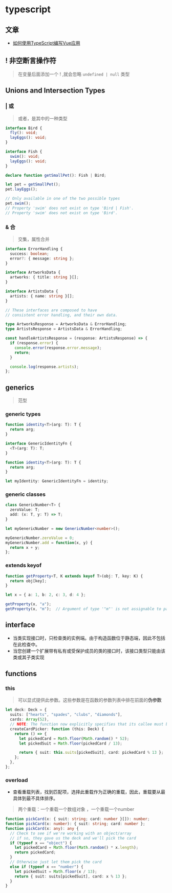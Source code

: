 # typescript



## 文章

* [如何使用TypeScript编写Vue应用](https://juejin.im/post/5e44cfd16fb9a07c92052403)



## ! 非空断言操作符

> 在变量后面添加一个 ! ,就会忽略  `undefined | null` 类型



## Unions and Intersection Types

### |  或

> 或者，是其中的一种类型

```ts
interface Bird {
  fly(): void;
  layEggs(): void;
}

interface Fish {
  swim(): void;
  layEggs(): void;
}

declare function getSmallPet(): Fish | Bird;

let pet = getSmallPet();
pet.layEggs();

// Only available in one of the two possible types
pet.swim();
// Property 'swim' does not exist on type 'Bird | Fish'.
// Property 'swim' does not exist on type 'Bird'.

```

### & 合

> 交集，属性合并

```ts
interface ErrorHandling {
  success: boolean;
  error?: { message: string };
}

interface ArtworksData {
  artworks: { title: string }[];
}

interface ArtistsData {
  artists: { name: string }[];
}

// These interfaces are composed to have
// consistent error handling, and their own data.

type ArtworksResponse = ArtworksData & ErrorHandling;
type ArtistsResponse = ArtistsData & ErrorHandling;

const handleArtistsResponse = (response: ArtistsResponse) => {
  if (response.error) {
    console.error(response.error.message);
    return;
  }

  console.log(response.artists);
};
```



## generics

> <T>  范型

### generic types

```ts
function identity<T>(arg: T): T {
  return arg;
}
```

```ts
interface GenericIdentityFn {
  <T>(arg: T): T;
}

function identity<T>(arg: T): T {
  return arg;
}

let myIdentity: GenericIdentityFn = identity;
```



### generic classes

```ts
class GenericNumber<T> {
  zeroValue: T;
  add: (x: T, y: T) => T;
}

let myGenericNumber = new GenericNumber<number>();

myGenericNumber.zeroValue = 0;
myGenericNumber.add = function(x, y) {
  return x + y;
};
```

### extends keyof

```ts
function getProperty<T, K extends keyof T>(obj: T, key: K) {
  return obj[key];
}

let x = { a: 1, b: 2, c: 3, d: 4 };

getProperty(x, "a");
getProperty(x, "m");  // Argument of type '"m"' is not assignable to parameter of type '"a" | "b" | "c" | "d"'.
```



## interface

* 当类实现接口时，只检查类的实例端。由于构造函数位于静态端，因此不包括在此检查中。
* 当您创建一个扩展带有私有或受保护成员的类的接口时，该接口类型只能由该类或其子类实现



## functions

### this

> 可以显式提供此参数。这些参数是在函数的参数列表中排在前面的**伪参数**

```typescript
let deck: Deck = {
  suits: ["hearts", "spades", "clubs", "diamonds"],
  cards: Array(52),
  // NOTE: The function now explicitly specifies that its callee must be of type Deck
  createCardPicker: function (this: Deck) {
    return () => {
      let pickedCard = Math.floor(Math.random() * 52);
      let pickedSuit = Math.floor(pickedCard / 13);

      return { suit: this.suits[pickedSuit], card: pickedCard % 13 };
    };
  },
};
```

### overload

* 查看重载列表，找到匹配项，选择此重载作为正确的重载，因此，重载要从最具体到最不具体排序。

> 两个重载：一个重载一个数组对象 ，一个重载一个number

```typescript
function pickCard(x: { suit: string; card: number }[]): number;
function pickCard(x: number): { suit: string; card: number };
function pickCard(x: any): any {
  // Check to see if we're working with an object/array
  // if so, they gave us the deck and we'll pick the card
  if (typeof x == "object") {
    let pickedCard = Math.floor(Math.random() * x.length);
    return pickedCard;
  }
  // Otherwise just let them pick the card
  else if (typeof x == "number") {
    let pickedSuit = Math.floor(x / 13);
    return { suit: suits[pickedSuit], card: x % 13 };
  }
}

```

